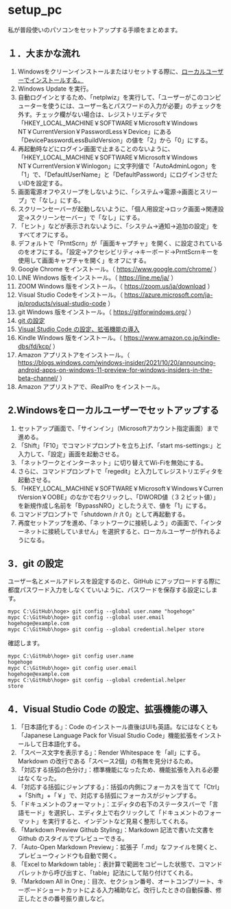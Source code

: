 # setup_pc
私が普段使いのパソコンをセットアップする手順をまとめます。  

## １．大まかな流れ
1. Windowsをクリーンインストールまたはリセットする際に、[ローカルユーザーでインストールする。](#anchor2)
2. Windows Update を実行。
3. 自動ログインとするため、「netplwiz」を実行して、「ユーザーがこのコンピューターを使うには、ユーザー名とパスワードの入力が必要」のチェックを外す。チェック欄がない場合は、レジストリエディタで「HKEY_LOCAL_MACHINE￥SOFTWARE￥Microsoft￥Windows NT￥CurrentVersion￥PasswordLess￥Device」にある「DevicePasswordLessBuildVersion」の値を「2」から「0」にする。
4. 再起動時などにログイン画面で止まることのないように、「HKEY_LOCAL_MACHINE￥SOFTWARE￥Microsoft￥Windows NT￥CurrentVersion￥Winlogon」に文字列値で「AutoAdminLogon」を「1」で、「DefaultUserName」と「DefaultPassword」にログインさせたいIDを設定する。
5. 画面電源オフやスリープをしないように、「システム->電源->画面とスリープ」で「なし」にする。
6. スクリーンセーバーが起動しないように、「個人用設定->ロック画面->関連設定->スクリーンセーバー」で「なし」にする。
7. 「ヒント」などが表示されないように、「システム->通知->追加の設定」をすべてオフにする。
8. デフォルトで「PrntScrn」が「画面キャプチャ」を開く、に設定されているのをオフにする。「設定->アクセシビリティ->キーボード->PrntScrnキーを使用して画面キャプチャを開く」をオフにする。
9. Google Chrome をインストール。（ https://www.google.com/chrome/ ）
10. LINE Windows 版をインストール。（ https://line.me/ja/ ）
11. ZOOM Windows 版をインストール。（ https://zoom.us/ja/download ）
12. Visual Studio Codeをインストール。（ https://azure.microsoft.com/ja-jp/products/visual-studio-code ）
13. git Windows 版をインストール。（ https://gitforwindows.org/ ）
14. [git の設定](#anchor3)
15. [Visual Studio Code の設定、拡張機能の導入](#anchor4)
16. Kindle Windows 版をインストール。（ https://www.amazon.co.jp/kindle-dbs/fd/kcp/ ）
17. Amazon アプリストアをインストール。（ https://blogs.windows.com/windows-insider/2021/10/20/announcing-android-apps-on-windows-11-preview-for-windows-insiders-in-the-beta-channel/ ）
18. Amazon アプリストアで、iRealPro をインストール。

## <a id="anchor2">2.Windowsをローカルユーザーでセットアップする</a>
1. セットアップ画面で、「サインイン」（Microsoftアカウント指定画面）まで進める。
2. 「Shift」「F10」でコマンドプロンプトを立ち上げ、「start ms-settings:」と入力して、「設定」画面を起動させる。
3. 「ネットワークとインターネット」に切り替えてWi-Fiを無効にする。
4. さらに、コマンドプロンプトで「regedit」と入力してレジストリエディタを起動させる。
5. 「HKEY_LOCAL_MACHINE￥SOFTWARE￥Microsoft￥Windows￥CurrentVersion￥OOBE」のなかで右クリックし、「DWORD値（３２ビット値）」を新規作成し名前を「BypassNRO」としたうえで、値を「1」にする。
6. コマンドプロンプトで「shutdown /r /t 0」として再起動する。
7. 再度セットアップを進め、「ネットワークに接続しよう」の画面で、「インターネットに接続していません」を選択すると、ローカルユーザーが作れるようになる。

## <a id="anchor3">3．git の設定</a>
ユーザー名とメールアドレスを設定するのと、GitHub にアップロードする際に都度パスワード入力をしなくていいように、パスワードを保存する設定にします。
```dos
mypc C:\GitHub\hoge> git config --global user.name "hogehoge"
mypc C:\GitHub\hoge> git config --global user.email hogehoge@example.com  
mypc C:\GitHub\hoge> git config --global credential.helper store  
```

確認します。
```dos
mypc C:\GitHub\hoge> git config user.name  
hogehoge  
mypc C:\GitHub\hoge> git config user.email  
hogehoge@example.com  
mypc C:\GitHub\hoge> git config --global credential.helper  
store  
```  
  

## <a id="anchor4">4．Visual Studio Code の設定、拡張機能の導入</a>
1. 「日本語化する」：Code のインストール直後はUIも英語。なにはなくとも「Japanese Language Pack for Visual Studio Code」機能拡張をインストールして日本語化する。  
2. 「スペース文字を表示する」：Render Whitespace を「all」にする。Markdown の改行である「スペース2個」の有無を見分けるため。  
3. 「対応する括弧の色分け」：標準機能になったため、機能拡張を入れる必要はなくなった。  
4. 「対応する括弧にジャンプする」：括弧の内側にフォーカスを当てて「Ctrl」+「Shift」+「￥」で、対応する括弧にフォーカスがジャンプする。
5. 「ドキュメントのフォーマット」：エディタの右下のステータスバーで「言語モード」を選択し、エディタ上で右クリックして「ドキュメントのフォーマット」を実行すると、インデントなど見易く整形してくれる。  
6. 「Markdown Preview Github Styling」：Markdown 記法で書いた文書をGithub のスタイルでプレビューできる。
7. 「Auto-Open Markdown Preview」：拡張子「.md」なファイルを開くと、プレビューウィンドウも自動で開く。
8. 「Excel to Markdown table」：表計算で範囲をコピーした状態で、コマンドパレットから呼び出すと、「table」記法にして貼り付けてくれる。
9. 「Markdown All in One」：目次、セクション番号、オートコンプリート、キーボードショートカットによる入力補助など。改行したときの自動採番、修正したときの番号振り直しなど。